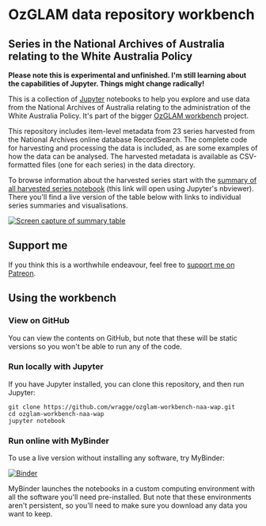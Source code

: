 # OzGLAM data repository workbench
## Series in the National Archives of Australia relating to the White Australia Policy

**Please note this is experimental and unfinished. I'm still learning about the capabilities of Jupyter. Things might change radically!**

This is a collection of [Jupyter](http://jupyter.org/) notebooks to help you explore and use data from the National Archives of Australia relating to the administration of the White Australia Policy. It's part of the bigger [OzGLAM workbench](https://github.com/wragge/ozglam-workbench) project.

This repository includes item-level metadata from 23 series harvested from the National Archives online database RecordSearch. The complete code for harvesting and processing the data is included, as are some examples of how the data can be analysed. The harvested metadata is available as CSV-formatted files (one for each series) in the data directory.

To browse information about the harvested series start with the [summary of all harvested series notebook](https://nbviewer.jupyter.org/github/wragge/ozglam-workbench-naa-wap/blob/master/RecordSearch/Summary%20of%20all%20harvested%20series.ipynb) (this link will open using Jupyter's nbviewer). There you'll find a live version of the table below with links to individual series summaries and visualisations.

[![Screen capture of summary table](https://dl.dropbox.com/s/btfz59wlqii9mrj/naa-wap-series.png)](https://nbviewer.jupyter.org/github/wragge/ozglam-workbench-naa-wap/blob/master/RecordSearch/Summary%20of%20all%20harvested%20series.ipynb)



## Support me

If you think this is a worthwhile endeavour, feel free to [support me on Patreon](https://www.patreon.com/timsherratt).

## Using the workbench

### View on GitHub

You can view the contents on GitHub, but note that these will be static versions so you won't be able to run any of the code.

### Run locally with Jupyter

If you have Jupyter installed, you can clone this repository, and then run Jupyter:

```
git clone https://github.com/wragge/ozglam-workbench-naa-wap.git
cd ozglam-workbench-naa-wap
jupyter notebook
```

### Run online with MyBinder

To use a live version without installing any software, try MyBinder:

[![Binder](https://mybinder.org/badge.svg)](https://mybinder.org/v2/gh/wragge/ozglam-workbench-naa-wap/master)

MyBinder launches the notebooks in a custom computing environment with all the software you'll need pre-installed. But note that these environments aren't persistent, so you'll need to make sure you download any data you want to keep.
